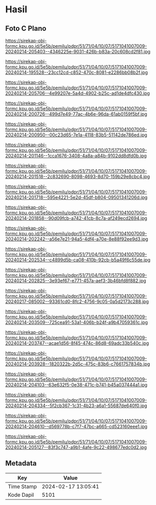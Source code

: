 # Hasil

## Foto C Plano

https://sirekap-obj-formc.kpu.go.id/5e5b/pemilu/pdpr/51/71/04/10/07/5171041007009-20240214-205403--4346225e-9031-426b-b83a-20c608cd2f81.jpg

https://sirekap-obj-formc.kpu.go.id/5e5b/pemilu/pdpr/51/71/04/10/07/5171041007009-20240214-195528--23cc12cd-c852-470c-8081-e2286bb08b2f.jpg

https://sirekap-obj-formc.kpu.go.id/5e5b/pemilu/pdpr/51/71/04/10/07/5171041007009-20240214-205706--4e99207e-5a4d-4902-b25c-ad1de4dfc430.jpg

https://sirekap-obj-formc.kpu.go.id/5e5b/pemilu/pdpr/51/71/04/10/07/5171041007009-20240214-200726--499d7e49-77ac-4b6e-96da-61ab0159f5bf.jpg

https://sirekap-obj-formc.kpu.go.id/5e5b/pemilu/pdpr/51/71/04/10/07/5171041007009-20240214-200950--00c23d65-7e1a-4118-83b5-51142de786ed.jpg

https://sirekap-obj-formc.kpu.go.id/5e5b/pemilu/pdpr/51/71/04/10/07/5171041007009-20240214-201146--1cca1676-3408-4a8a-a84b-9102dd8dfd0b.jpg

https://sirekap-obj-formc.kpu.go.id/5e5b/pemilu/pdpr/51/71/04/10/07/5171041007009-20240214-201518--2c832690-8098-4693-8d70-159b29e8cbc4.jpg

https://sirekap-obj-formc.kpu.go.id/5e5b/pemilu/pdpr/51/71/04/10/07/5171041007009-20240214-201718--595e4221-5e2d-45df-b804-09501341206d.jpg

https://sirekap-obj-formc.kpu.go.id/5e5b/pemilu/pdpr/51/71/04/10/07/5171041007009-20240214-201858--90d09fcb-a742-41cb-8c7a-af249ecd2694.jpg

https://sirekap-obj-formc.kpu.go.id/5e5b/pemilu/pdpr/51/71/04/10/07/5171041007009-20240214-202242--a56e7e21-94a5-4df4-a70e-8e88f92ee9d3.jpg

https://sirekap-obj-formc.kpu.go.id/5e5b/pemilu/pdpr/51/71/04/10/07/5171041007009-20240214-202534--c4899d5b-ca08-410b-92cb-b5a49f6c55de.jpg

https://sirekap-obj-formc.kpu.go.id/5e5b/pemilu/pdpr/51/71/04/10/07/5171041007009-20240214-202825--3e93ef67-e771-457a-aef3-3b46bfd8f882.jpg

https://sirekap-obj-formc.kpu.go.id/5e5b/pemilu/pdpr/51/71/04/10/07/5171041007009-20240217-085002--93361cd0-8fc2-4756-9c05-0a5d2173c288.jpg

https://sirekap-obj-formc.kpu.go.id/5e5b/pemilu/pdpr/51/71/04/10/07/5171041007009-20240214-203509--725cea91-53a1-406b-b24f-a9b47059361c.jpg

https://sirekap-obj-formc.kpu.go.id/5e5b/pemilu/pdpr/51/71/04/10/07/5171041007009-20240214-203747--acae1d56-8f45-474c-86d8-69adc33b540c.jpg

https://sirekap-obj-formc.kpu.go.id/5e5b/pemilu/pdpr/51/71/04/10/07/5171041007009-20240214-203928--1820322b-2d5c-475c-83b6-c7661757834b.jpg

https://sirekap-obj-formc.kpu.go.id/5e5b/pemilu/pdpr/51/71/04/10/07/5171041007009-20240214-204103--63e632f5-0e38-471c-b741-b45a037444a1.jpg

https://sirekap-obj-formc.kpu.go.id/5e5b/pemilu/pdpr/51/71/04/10/07/5171041007009-20240214-204334--5f2cb367-1c31-4b23-a6a1-55687de640f0.jpg

https://sirekap-obj-formc.kpu.go.id/5e5b/pemilu/pdpr/51/71/04/10/07/5171041007009-20240214-204610--d569778b-c7f7-47bc-a665-cd523160eee1.jpg

https://sirekap-obj-formc.kpu.go.id/5e5b/pemilu/pdpr/51/71/04/10/07/5171041007009-20240214-205127--83f3c747-a9b1-4afe-9c22-498677edc0d2.jpg


## Metadata

| Key        | Value               |
| ---------- | ------------------- |
| Time Stamp | 2024-02-17 13:05:41 |
| Kode Dapil | 5101                |



